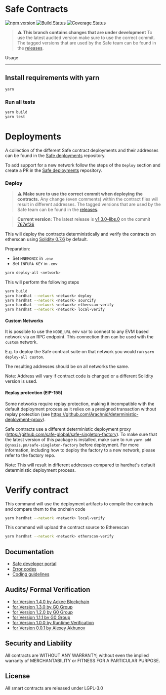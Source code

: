 Safe Contracts
==============

[![npm version](https://badge.fury.io/js/%40gnosis.pm%2Fsafe-contracts.svg)](https://badge.fury.io/js/%40gnosis.pm%2Fsafe-contracts)
[![Build Status](https://github.com/safe-global/safe-contracts/workflows/safe-contracts/badge.svg?branch=development)](https://github.com/safe-global/safe-contracts/actions)
[![Coverage Status](https://coveralls.io/repos/github/safe-global/safe-contracts/badge.svg?branch=development)](https://coveralls.io/github/safe-global/safe-contracts)

> :warning: **This branch contains changes that are under development** To use the latest audited version make sure to use the correct commit. The tagged versions that are used by the Safe team can be found in the [releases](https://github.com/safe-global/safe-contracts/releases).

Usage

-----

Install requirements with yarn
--------------------------

```bash
yarn
```

### Run all tests

```bash
yarn build
yarn test
```

Deployments
===========

A collection of the different Safe contract deployments and their addresses can be found in the [Safe deployments](https://github.com/safe-global/safe-deployments) repository.

To add support for a new network follow the steps of the ``Deploy`` section and create a PR in the [Safe deployments](https://github.com/safe-global/safe-deployments) repository.

### Deploy

> :warning: **Make sure to use the correct commit when deploying the contracts.** Any change (even comments) within the contract files will result in different addresses. The tagged versions that are used by the Safe team can be found in the [releases](https://github.com/safe-global/safe-contracts/releases).

> **Current version:** The latest release is [v1.3.0-libs.0](https://github.com/safe-global/safe-contracts/tree/v1.3.0-libs.0) on the commit [767ef36](https://github.com/safe-global/safe-contracts/commit/767ef36bba88bdbc0c9fe3708a4290cabef4c376)

This will deploy the contracts deterministically and verify the contracts on etherscan using [Solidity 0.7.6](https://github.com/ethereum/solidity/releases/tag/v0.7.6) by default.

Preparation:

- Set `MNEMONIC` in `.env`
- Set `INFURA_KEY` in `.env`

```bash
yarn deploy-all <network>
```

This will perform the following steps

```bash
yarn build
yarn hardhat --network <network> deploy
yarn hardhat --network <network> sourcify
yarn hardhat --network <network> etherscan-verify
yarn hardhat --network <network> local-verify
```

#### Custom Networks

It is possible to use the `NODE_URL` env var to connect to any EVM based network via an RPC endpoint. This connection then can be used with the `custom` network.

E.g. to deploy the Safe contract suite on that network you would run `yarn deploy-all custom`.

The resulting addresses should be on all networks the same.

Note: Address will vary if contract code is changed or a different Solidity version is used.

#### Replay protection (EIP-155)

Some networks require replay protection, making it incompatible with the default deployment process as it relies on a presigned transaction without replay protection (see <https://github.com/Arachnid/deterministic-deployment-proxy>).

Safe contracts use a different deterministic deployment proxy (<https://github.com/safe-global/safe-singleton-factory>). To make sure that the latest version of this package is installed, make sure to run `yarn add @gnosis.pm/safe-singleton-factory` before deployment. For more information, including how to deploy the factory to a new network, please refer to the factory repo.  

Note: This will result in different addresses compared to hardhat's default deterministic deployment process.

Verify contract
===============

This command will use the deployment artifacts to compile the contracts and compare them to the onchain code

```bash
yarn hardhat --network <network> local-verify
```

This command will upload the contract source to Etherescan

```bash
yarn hardhat --network <network> etherscan-verify
```

Documentation
-------------

- [Safe developer portal](http://docs.safe.global)
- [Error codes](docs/error_codes.md)
- [Coding guidelines](docs/guidelines.md)

Audits/ Formal Verification
---------

- [for Version 1.4.0 by Ackee Blockchain](docs/audit_1_4_0.md)
- [for Version 1.3.0 by G0 Group](docs/audit_1_3_0.md)
- [for Version 1.2.0 by G0 Group](docs/audit_1_2_0.md)
- [for Version 1.1.1 by G0 Group](docs/audit_1_1_1.md)
- [for Version 1.0.0 by Runtime Verification](docs/rv_1_0_0.md)
- [for Version 0.0.1 by Alexey Akhunov](docs/alexey_audit.md)

Security and Liability
----------------------

All contracts are WITHOUT ANY WARRANTY; without even the implied warranty of MERCHANTABILITY or FITNESS FOR A PARTICULAR PURPOSE.

License
-------

All smart contracts are released under LGPL-3.0

